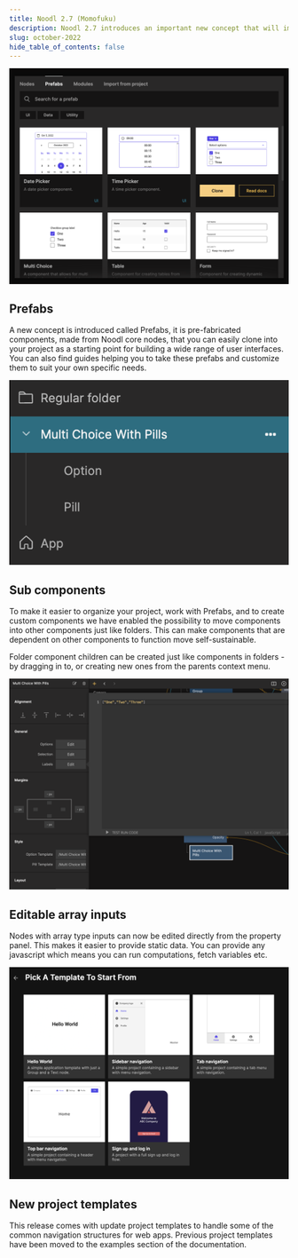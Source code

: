 ```yaml
---
title: Noodl 2.7 (Momofuku)
description: Noodl 2.7 introduces an important new concept that will improve your productivity called “prefabs”, it also has some features to help you organise projects better and a few general improvements.
slug: october-2022
hide_table_of_contents: false
---
```


<section>

![Prefab Tab](./prefabs.png)
## Prefabs

A new concept is introduced called Prefabs, it is pre-fabricated components, made from Noodl core nodes, that you can easily clone into your project as a starting point for building a wide range of user interfaces. You can also find guides helping you to take these prefabs and customize them to suit your own specific needs.
</section>

<section>


![Prefab Tab](./nestedcomponents.png)

## Sub components

To make it easier to organize your project, work with Prefabs, and to create custom components we have enabled the possibility to move components into other components just like folders. This can make components that are dependent on other components to function move self-sustainable. 

Folder component children can be created just like components in folders - by dragging in to, or creating new ones from the parents context menu.

</section>

<section>

![Prefab Tab](./arrayinput.png)

## Editable array inputs

Nodes with array type inputs can now be edited directly from the property panel. This makes it easier to provide static data. You can provide any javascript which means you can run computations, fetch variables etc.

</section>

<section>

![Prefab Tab](./templates.png)

## New project templates

This release comes with update project templates to handle some of the common navigation structures for web apps. Previous project templates have been moved to the examples section of the documentation.

</section>
